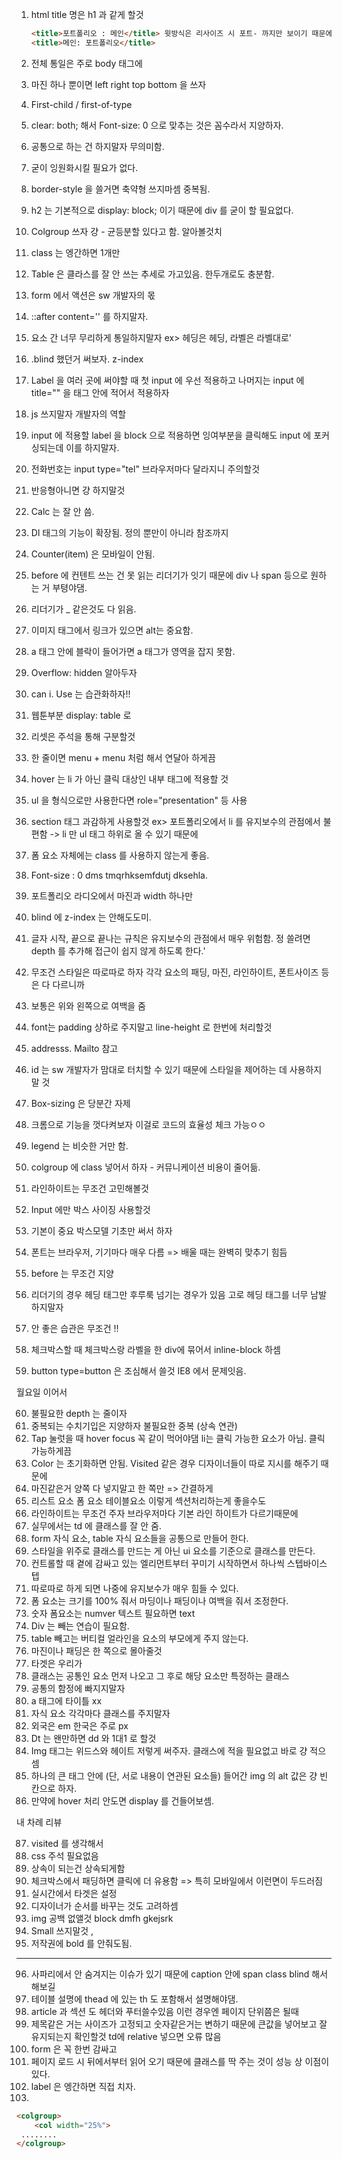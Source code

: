1. html title 명은 h1 과 같게 할것

   ```html
   <title>포트폴리오 : 메인</title> 윗방식은 리사이즈 시 포트- 까지만 보이기 때문에 아랫방식이 유용함.
   <title>메인: 포트폴리오</title>
   ```

2. 전체 통일은 주로 body 태그에

3. 마진 하나 뿐이면 left right top bottom 을 쓰자

4. First-child / first-of-type

5. clear: both; 해서 Font-size: 0  으로 맞추는 것은 꼼수라서 지양하자.

6. 공통으로 하는 건 하지말자 무의미함.

7. 굳이 잉원화시킬 필요가 없다.

8. border-style 을 쓸거면 축약형 쓰지마셈 중복됨.

9. h2 는 기본적으로 display: block; 이기 때문에 div 를 굳이 할 필요없다.

10. Colgroup 쓰자 걍 - 균등분할 있다고 함. 알아볼것치

11. class 는 엥간하면 1개만

12. Table 은 클라스를 잘 안 쓰는 추세로 가고있음. 한두개로도 충분함.

13. form 에서 액션은 sw 개발자의 몫

14. ::after content='' 를 하지말자.

15. 요소 간 너무 무리하게 통일하지말자
    ex> 헤딩은 헤딩, 라벨은 라벨대로'

16. .blind 했던거 써보자. z-index

17. Label 을 여러 곳에 써야할 때 첫 input 에 우선 적용하고
    나머지는 input 에 title="" 을 태그 안에 적어서 적용하자

18. js 쓰지말자 개발자의 역할

19. input 에 적용할 label 을 block 으로 적용하면 잉여부분을 클릭해도 input 에 포커싱되는데
    이를 하지말자.

20. 전화번호는 input type="tel" 브라우저마다 달라지니 주의할것

21. 반응형아니면 걍 하지말것

22. Calc 는 잘 안 씀.

23. Dl 태그의 기능이 확장됨. 정의 뿐만이 아니라 참조까지

24. Counter(item) 은 모바일이 안됨.

25. before 에 컨텐트 쓰는 건 못 읽는 리더기가 잇기 때문에 div 나 span 등으로 원하는 거 부텽야댐.

26. 리더기가 _ 같은것도 다 읽음.

27. 이미지 태그에서 링크가 있으면 alt는 중요함.

28. a 태그 안에 블락이 들어가면 a 태그가 영역을 잡지 못함.

29. Overflow: hidden 알아두자

30. can i. Use 는 습관화하자!!

31. 웹툰부분 display: table 로

32. 리셋은 주석을 통해 구분할것

33. 한 줄이면 menu + menu 처럼 해서 연달아 하게끔

34. hover 는 li 가 아닌 클릭 대상인 내부 태그에 적용할 것

35. ul 을 형식으로만 사용한다면 role="presentation" 등 사용

36. section 태그 과감하게 사용할것
    ex> 포트폴리오에서 li 를 유지보수의 관점에서 불편함 -> li 만 ul 태그 하위로 올 수 있기 때문에
    
37. 폼 요소 자체에는 class 를 사용하지 않는게 좋음.

38. Font-size : 0 dms tmqrhksemfdutj dksehla.

39. 포트폴리오 라디오에서 마진과 width 하나만

40. blind  에 z-index 는 안해도도미.

41. 글자 시작, 끝으로 끝나는 규칙은 유지보수의 관점에서 매우 위험함.
    정 쓸려면 depth 를 추가해 접근이 쉽지 않게 하도록 한다.'
    
42. 무조건 스타일은 따로따로 하자 각각 요소의  패딩, 마진, 라인하이트, 폰트사이즈 등은 다 다르니까

43. 보통은 위와 왼쪽으로 여백을 줌

44. font는 padding 상하로 주지말고 line-height 로 한번에 처리할것

45. addresss. Mailto 참고

46. id 는 sw 개발자가 맘대로 터치할 수 있기 때문에 스타일을 제어하는 데 사용하지 말 것

47. Box-sizing 은 당분간 자제

48. 크롬으로 기능을 껏다켜보자 이걸로 코드의 효율성 체크 가능ㅇㅇ

49. legend 는 비슷한 거만 함.

50. colgroup 에 class 넣어서 하자 - 커뮤니케이션 비용이 줄어듦.

51. 라인하이트는 무조건 고민해볼것

52. Input 에만 박스 사이징 사용할것

53. 기본이 중요 박스모델 기초만 써서 하자

54. 폰트는 브라우저, 기기마다 매우 다름 => 배울 때는 완벽히 맞추기 힘듬

55. before 는 무조건 지양

56. 리더기의 경우 헤딩 태그만 후루룩 넘기는 경우가 있음 고로 헤딩 태그를 너무 남발하지말자

57. 안 좋은 습관은 무조건 !!

58. 체크박스할 때 체크박스랑 라벨을 한 div에 묶어서 inline-block 하셈

59. button type=button 은 조심해서 쓸것 IE8 에서 문제잇음.



월요일 이어서

60. 불필요한 depth 는 줄이자
61. 중복되는 수치기입은 지양하자 불필요한 중복 (상속 연관)
62. Tap 눌럿을 때 hover focus 꼭 같이 먹어야댐  li는 클릭 가능한 요소가 아님. 클릭 가능하게끔
63. Color 는 초기화하면 안됨. Visited 같은 경우 디자이너들이 따로 지시를 해주기 때문에
64. 마진같은거 양쪽 다 넣지말고 한 쪽만 => 간결하게
65. 리스트 요소 폼 요소 테이블요소 이렇게 섹션처리하는게 좋을수도
66. 라인하이트는 무조건 주자 브라우저마다 기본 라인 하이트가 다르기때문에
67. 실무에서는 td 에 클래스를 잘 안 줌.
68. form 자식 요소, table 자식 요소들을 공통으로 만들어 한다.
69. 스타일을 위주로 클래스를 만드는 게 아닌 ui 요소를 기준으로 클래스를 만든다.
70. 컨트롤할 때 곁에 감싸고 있는 엘리먼트부터 꾸미기 시작하면서 하나씩 스텝바이스텝
71. 따로따로 하게 되면 나중에 유지보수가 매우 힘들 수 있다.
72. 폼 요소는 크기를 100% 줘서 마딩이나 패딩이나 여백을 줘서 조정한다.
73. 숫자 폼요소는 numver 텍스트 필요하면 text
74. Div 는 빼는 연습이 필요함.
75. table 빼고는 버티컬 얼라인을 요소의 부모에게 주지 않는다.
76. 마진이나 패딩은 한 쪽으로 몰아줄것
77. 타겟은 우리가
78. 클래스는 공통인 요소 먼저 나오고 그 후로 해당 요소만 특정하는 클래스
79. 공통의 함정에 빠지지말자
80. a 태그에 타이틀 xx
81. 자식 요소 각각마다 클래스를 주지말자
82. 외국은 em 한국은 주로 px
83. Dt 는 왠만하면 dd 와 1대1 로 할것
84. Img 태그는 위드스와 헤이트 저렇게 써주자. 클래스에 적을 필요없고 바로 걍 적으셈
85. 하나의 큰 태그 안에 (단, 서로 내용이 연관된 요소들) 들어간 img 의 alt 값은 걍 빈칸으로 하자.
86. 만약에 hover 처리 안도면 display 를 건들어보셈.



내 차례 리뷰

87. visited 를 생각해서
88. css 주석 필요없음
89. 상속이 되는건 상속되게함
90. 체크박스에서 패딩하면 클릭에 더 유용함 => 특히 모바일에서 이런면이 두드러짐
91. 실시간에서 타겟은 설정
92. 디자이너가 순서를 바꾸는 것도 고려하셈
93. img 공백 없앨것 block dmfh gkejsrk 
94. Small 쓰지말것 ,
95. 저작권에 bold 를 안줘도됨.

-----



96. 사파리에서 안 숨겨지는 이슈가 있기 때문에 caption 안에 span class blind 해서 해보길
97. 테이블 설명에 thead 에 있는 th 도 포함해서 설명해야댐.
98. article 과 섹션 도 헤더와 푸터쓸수있음 이런 경우엔 페이지 단위쯤은 될때
99. 제목같은 거는 사이즈가 고정되고 숫자같은거는 변하기 때문에 큰값을 넣어보고 잘 유지되는지 확인할것
     td에 relative 넣으면 오류 많음
100. form 은 꼭 한번 감싸고
101. 페이지 로드 시 뒤에서부터 읽어 오기 때문에 클래스를 딱 주는 것이 성능 상 이점이 있다.
102. label 은 엥간하면 직접 치자.
103. 











``` html
<colgroup>
	<col width="25%">
 ........
</colgroup>
```


























